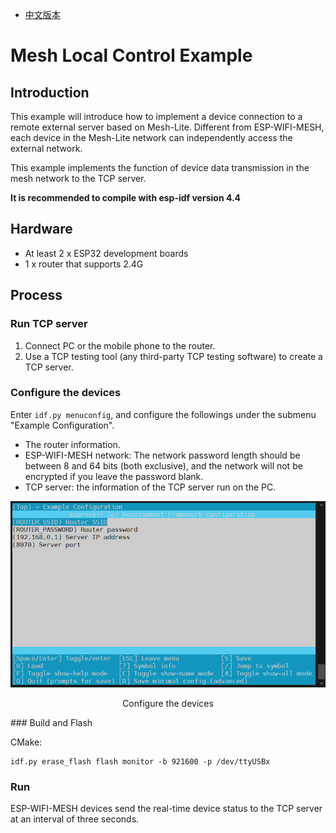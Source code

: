 - [中文版本](https://github.com/espressif/esp-mesh-lite/blob/master/examples/mesh_local_control/README_CN.md)

# Mesh Local Control Example

## Introduction

This example will introduce how to implement a device connection to a remote external server based on Mesh-Lite. Different from ESP-WIFI-MESH, each device in the Mesh-Lite network can independently access the external network.

This example implements the function of device data transmission in the mesh network to the TCP server.

**It is recommended to compile with esp-idf version 4.4**

## Hardware

* At least 2 x ESP32 development boards
* 1 x router that supports 2.4G

## Process

### Run TCP server

1. Connect PC or the mobile phone to the router.
2. Use a TCP testing tool (any third-party TCP testing software) to create a TCP server.

### Configure the devices

Enter `idf.py menuconfig`, and configure the followings under the submenu "Example Configuration".

 * The router information.
 * ESP-WIFI-MESH network: The network password length should be between 8 and 64 bits (both exclusive), and the network will not be encrypted if you leave the password blank.
 * TCP server: the information of the TCP server run on the PC.

<div align=center>
<img src="device_config.png"  width="800">
<p> Configure the devices </p>
</div>
### Build and Flash

CMake:
```shell
idf.py erase_flash flash monitor -b 921600 -p /dev/ttyUSBx
```

### Run

ESP-WIFI-MESH devices send the real-time device status to the TCP server at an interval of three seconds.